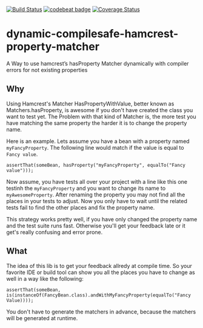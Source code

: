 [![Build Status](https://travis-ci.org/marmer/dynamic-compilesafe-hamcrest-property-matcher.svg?branch=master)](https://travis-ci.org/marmer/dynamic-compilesafe-hamcrest-property-matcher) 
[![codebeat badge](https://codebeat.co/badges/24fca7c8-55f0-4302-903e-1926475b81ab)](https://codebeat.co/projects/github-com-marmer-dynamic-compilesafe-hamcrest-property-matcher-master)
[![Coverage Status](https://coveralls.io/repos/github/marmer/test-helper-generator/badge.svg?branch=master)](https://coveralls.io/github/marmer/test-helper-generator?branch=master)

# dynamic-compilesafe-hamcrest-property-matcher
A Way to use hamcrest’s hasProperty Matcher dynamically with compiler errors for not existing properties

## Why
Using Hamcrest's Matcher HasPropertyWithValue, better known as Matchers.hasProperty, is awesome if you don't have created the class you want to test yet. The Problem with that kind of Matcher is, the more test you have matching the same property the harder it is to change the property name.

Here is an example. Lets assume you have a bean with a property named `myFancyProperty`. The following line would match if the value is equal to `Fancy value`.

`assertThat(someBean, hasProperty("myFancyProperty", equalTo("Fancy value")));`

Now assume, you have tests all over your project with a line like this one testinh the `myFancyProperty` and you want to change its name to `myAwesomeProperty`. After renaming the property you may not find all the places in your tests to adjust. Now you only have to wait until the related tests fail to find the other places and fix the property name.

This strategy works pretty well, if you have only changed the property name and the test suite runs fast. Otherwise you'll get your feedback late or it get's really confusing and error prone.

## What
The idea of this lib is to get your feedback allredy at compile time. So your favorite IDE or build tool can show you all the places you have to change as well in a way like the following:

`assertThat(someBean, is(instanceOf(FancyBean.class).andWithMyFancyProperty(equalTo("Fancy Value))));`

You don't have to generate the matchers in advance, because the matchers will be generated at runtime.
